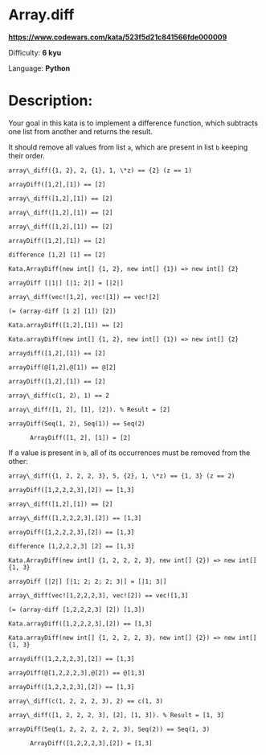 # Array.diff

**<https://www.codewars.com/kata/523f5d21c841566fde000009>**

Difficulty: **6 kyu**

Language: **Python**

# Description:

Your goal in this kata is to implement a difference function, which subtracts one list from another and returns the result.


It should remove all values from list `a`, which are present in list `b` keeping their order.



```
array\_diff({1, 2}, 2, {1}, 1, \*z) == {2} (z == 1)

```


```
arrayDiff([1,2],[1]) == [2]

```


```
array\_diff([1,2],[1]) == [2]

```


```
array\_diff([1,2],[1]) == [2]

```


```
array\_diff([1,2],[1]) == [2]

```


```
arrayDiff([1,2],[1]) == [2]

```


```
difference [1,2] [1] == [2]

```


```
Kata.ArrayDiff(new int[] {1, 2}, new int[] {1}) => new int[] {2}

```


```
arrayDiff [|1|] [|1; 2|] = [|2|]

```


```
array\_diff(vec![1,2], vec![1]) == vec![2]

```


```
(= (array-diff [1 2] [1]) [2])

```


```
Kata.arrayDiff([1,2],[1]) == [2]

```


```
Kata.arrayDiff(new int[] {1, 2}, new int[] {1}) => new int[] {2}

```


```
arraydiff([1,2],[1]) == [2]

```


```
arrayDiff(@[1,2],@[1]) == @[2]

```


```
arrayDiff([1,2],[1]) == [2]

```


```
array\_diff(c(1, 2), 1) == 2

```


```
array\_diff([1, 2], [1], [2]). % Result = [2]

```


```
arrayDiff(Seq(1, 2), Seq(1)) == Seq(2)

```


```
      ArrayDiff([1, 2], [1]) = [2]

```

If a value is present in `b`, all of its occurrences must be removed from the other:



```
array\_diff({1, 2, 2, 2, 3}, 5, {2}, 1, \*z) == {1, 3} (z == 2)

```


```
arrayDiff([1,2,2,2,3],[2]) == [1,3]

```


```
array\_diff([1,2],[1]) == [2]

```


```
array\_diff([1,2,2,2,3],[2]) == [1,3]

```


```
arrayDiff([1,2,2,2,3],[2]) == [1,3]

```


```
difference [1,2,2,2,3] [2] == [1,3]

```


```
Kata.ArrayDiff(new int[] {1, 2, 2, 2, 3}, new int[] {2}) => new int[] {1, 3}

```


```
arrayDiff [|2|] [|1; 2; 2; 2; 3|] = [|1; 3|]

```


```
array\_diff(vec![1,2,2,2,3], vec![2]) == vec![1,3]

```


```
(= (array-diff [1,2,2,2,3] [2]) [1,3])

```


```
Kata.arrayDiff([1,2,2,2,3],[2]) == [1,3]

```


```
Kata.arrayDiff(new int[] {1, 2, 2, 2, 3}, new int[] {2}) => new int[] {1, 3}

```


```
arraydiff([1,2,2,2,3],[2]) == [1,3]

```


```
arrayDiff(@[1,2,2,2,3],@[2]) == @[1,3]

```


```
arrayDiff([1,2,2,2,3],[2]) == [1,3]

```


```
array\_diff(c(1, 2, 2, 2, 3), 2) == c(1, 3)

```


```
array\_diff([1, 2, 2, 2, 3], [2], [1, 3]). % Result = [1, 3]

```


```
arrayDiff(Seq(1, 2, 2, 2, 2, 2, 3), Seq(2)) == Seq(1, 3)

```


```
      ArrayDiff([1,2,2,2,3],[2]) = [1,3]

```

